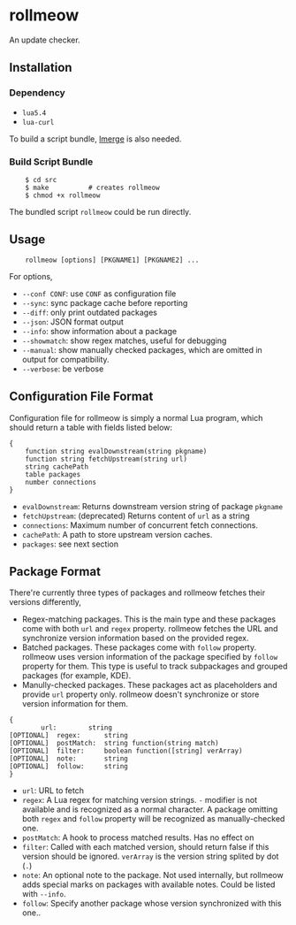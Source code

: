 # rollmeow

An update checker.

## Installation

### Dependency

- `lua5.4`
- `lua-curl`

To build a script bundle, [lmerge](https://github.com/ziyao233/lmerge) is
also needed.

### Build Script Bundle

```
	$ cd src
	$ make			# creates rollmeow
	$ chmod +x rollmeow
```

The bundled script `rollmeow` could be run directly.

## Usage

```
	rollmeow [options] [PKGNAME1] [PKGNAME2] ...
```

For options,

- `--conf CONF`: use `CONF` as configuration file
- `--sync`: sync package cache before reporting
- `--diff`: only print outdated packages
- `--json`: JSON format output
- `--info`: show information about a package
- `--showmatch`: show regex matches, useful for debugging
- `--manual`: show manually checked packages, which are omitted in
  output for compatibility.
- `--verbose`: be verbose

## Configuration File Format

Configuration file for rollmeow is simply a normal Lua program, which
should return a table with fields listed below:

```
{
	function string evalDownstream(string pkgname)
	function string fetchUpstream(string url)
	string cachePath
	table packages
	number connections
}
```

- `evalDownstream`: Returns downstream version string of package `pkgname`
- `fetchUpstream`: (deprecated) Returns content of `url` as a string
- `connections`: Maximum number of concurrent fetch connections.
- `cachePath`: A path to store upstream version caches.
- `packages`: see next section

## Package Format

There're currently three types of packages and rollmeow fetches their versions
differently,

- Regex-matching packages. This is the main type and these packages come with
  both `url` and `regex` property. rollmeow fetches the URL and synchronize
  version information based on the provided regex.
- Batched packages. These packages come with `follow` property. rollmeow uses
  version information of the package specified by `follow` property for them.
  This type is useful to track subpackages and grouped packages (for example,
  KDE).
- Manully-checked packages. These packages act as placeholders and provide
  `url` property only. rollmeow doesn't synchronize or store version
  information for them.

```
{
		url:		string
[OPTIONAL]	regex:		string
[OPTIONAL]	postMatch:	string function(string match)
[OPTIONAL]	filter:		boolean function([string] verArray)
[OPTIONAL]	note:		string
[OPTIONAL]	follow:		string
}
```

- `url`: URL to fetch
- `regex`: A Lua regex for matching version strings. `-` modifier is not
  available and is recognized as a normal character. A package omitting both
  `regex` and `follow` property will be recognized as manually-checked one.
- `postMatch`: A hook to process matched results. Has no effect on 
- `filter`: Called with each matched version, should return false if
  this version should be ignored. `verArray` is the version string splited
  by dot (`.`)
- `note`: An optional note to the package. Not used internally, but rollmeow
  adds special marks on packages with available notes. Could be listed with
  `--info`.
- `follow`: Specify another package whose version synchronized with this one..

